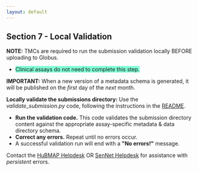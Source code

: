```yaml
---
layout: default
---
```


## Section 7 - Local Validation

**NOTE:** TMCs are required to run the submission validation locally BEFORE uploading to Globus. 
  - <span style="background-color: aquamarine;"> Clinical assays do not need to complete this step.</span>
  
**IMPORTANT:** When a new version of a metadata schema is generated, it will be published on the _first_ day of the _next_ month.

**Locally validate the submissions directory:** Use the _validate_submission.py_ code, following the instructions in the <a href="https://hubmapconsortium.github.io/ingest-validation-tools/">README</a>.
  - **Run the validation code.** This code validates the submission directory content against the appropriate assay-specific metadata & data directory schema.
  - **Correct any errors.** Repeat until no errors occur.
  - A successful validation run will end with a **"No errors!"** message.

Contact the <a href="mailto:help@hubmapconsortium.org">HuBMAP Helpdesk</a> OR <a href="mailto:help@sennetconsortium.org">SenNet Helpdesk</a> for assistance with _persistent_ errors.
